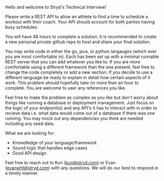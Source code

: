 Hello and welcome to Stryd's Technical Interview!

Please write a REST API to allow an athlete to find a time to schedule a workout with their coach. Your API should account for both parties having busy schedules.

You will have 48 hours to complete a solution. It is recommended to create a new personal private github repo to host and share your final solution.

You may write code in either the go, java, or python langauges (which ever you are most comfortable in). Each has been set up with a minimal runnable REST server that you can add whatever you like to. If you are more comfortable using a different framework than the one present, feel free to change the code completely or add a new section. If you decide to use a different language be ready to explain in detail how certain aspects of it work. This problem should hopefully take no more than an hour to complete. You are welcome to user any references you like.

Feel free to make the problem as complex as you like but don't worry about things like running a database or deployment management. Just focus on the logic of your endpoint(s) and any API's it has to interact with in order to recieve data i.e. what data would come out of a database if there was one running. You may mock out any dependencies you think are needed including any seed data.

What we are looking for:

- Knowdledge of your language/framework
- Sound logic that handles edge cases
- Good API design

Feel free to reach out to Kun (kun@stryd.com) or Evan (evanwht@stryd.com) with any questions. We will do our best to respond in a timely manner.
